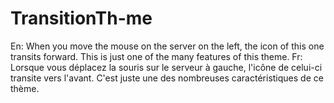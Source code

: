 # TransitionTh-me
En: When you move the mouse on the server on the left, the icon of this one transits forward. This is just one of the many features of this theme. Fr: Lorsque vous déplacez la souris sur le serveur à gauche, l'icône de celui-ci transite vers l'avant. C'est juste une des nombreuses caractéristiques de ce thème.
